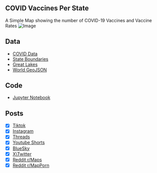 ## COVID Vaccines Per State
A Simple Map showing the number of COVID-19 Vaccines and Vaccine Rates
![Image](https://drive.google.com/uc?export=view&id=1BV4cbvQuIIB2A9esKSwAqBPr7VLWv8mU)

## Data
* [COVID Data](https://coronavirus.jhu.edu/region)
* [State Boundaries](https://www.census.gov/geographies/mapping-files/time-series/geo/carto-boundary-file.html)
* [Great Lakes](https://usicecenter.gov/Products/GreatLakesData)
* [World GeoJSON](https://public.opendatasoft.com/explore/dataset/world-administrative-boundaries/export/?flg=en-us)

## Code
* [Jupyter Notebook](FormatData.ipynb)

## Posts
- [x] [Tiktok](https://www.tiktok.com/@vinemapper/video/7446929024783306026)
- [x] [Instagram](https://www.instagram.com/p/DD46Mj8vlZb/)
- [x] [Threads](https://www.threads.net/@vinemapper/post/DD46NI3v5Lp)
- [x] [Youtube Shorts](https://youtube.com/shorts/hFxn0aTL4kI)
- [x] [BlueSky](https://bsky.app/profile/vinemapper.bsky.social/post/3ldvx6hc33222)
- [x] [X\Twitter](https://x.com/VineMapper/status/1870885444738830659)
- [x] [Reddit r/Maps](https://www.reddit.com/r/Maps/comments/1hk3c7u/vaccines_distributed_per_state_2023/)
- [x] [Reddit r/MapPorn](https://www.reddit.com/r/MapPorn/comments/1hk3byq/vaccines_distributed_per_state_2023/)
